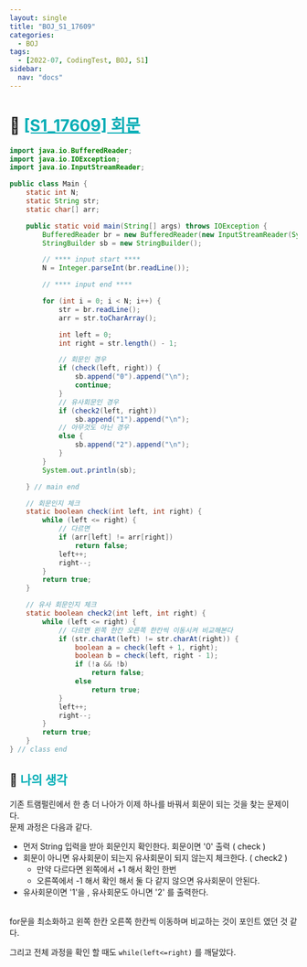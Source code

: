 ```yaml
---
layout: single
title: "BOJ_S1_17609"
categories:
  - BOJ
tags:
  - [2022-07, CodingTest, BOJ, S1]
sidebar:
  nav: "docs"
---
```


# 📁 <b><a style="color:#00adb5" href="https://www.acmicpc.net/problem/17609" target=_blank>[S1_17609] 회문</a></b>

```java
import java.io.BufferedReader;
import java.io.IOException;
import java.io.InputStreamReader;

public class Main {
	static int N;
	static String str;
	static char[] arr;

	public static void main(String[] args) throws IOException {
		BufferedReader br = new BufferedReader(new InputStreamReader(System.in));
		StringBuilder sb = new StringBuilder();

		// **** input start ****
		N = Integer.parseInt(br.readLine());

		// **** input end ****

		for (int i = 0; i < N; i++) {
			str = br.readLine();
			arr = str.toCharArray();

			int left = 0;
			int right = str.length() - 1;

			// 회문인 경우
			if (check(left, right)) {
				sb.append("0").append("\n");
				continue;
			}
			// 유사회문인 경우
			if (check2(left, right))
				sb.append("1").append("\n");
			// 아무것도 아닌 경우
			else {
				sb.append("2").append("\n");
			}
		}
		System.out.println(sb);

	} // main end

	// 회문인지 체크
	static boolean check(int left, int right) {
		while (left <= right) {
			// 다르면
			if (arr[left] != arr[right])
				return false;
			left++;
			right--;
		}
		return true;
	}

	// 유사 회문인지 체크
	static boolean check2(int left, int right) {
		while (left <= right) {
			// 다르면 왼쪽 한칸 오른쪽 한칸씩 이동시켜 비교해본다
			if (str.charAt(left) != str.charAt(right)) {
				boolean a = check(left + 1, right);
				boolean b = check(left, right - 1);
				if (!a && !b)
					return false;
				else
					return true;
			}
			left++;
			right--;
		}
		return true;
	}
} // class end
```

## 🤔 <b><a style="color:#00adb5">나의 생각</a></b>

기존 트램펄린에서 한 층 더 나아가 이제 하나를 바꿔서 회문이 되는 것을 찾는 문제이다.<br>
문제 과정은 다음과 같다.<br>

- 먼저 String 입력을 받아 회문인지 확인한다. 회문이면 '0' 출력 ( check )
- 회문이 아니면 유사회문이 되는지 유사회문이 되지 않는지 체크한다. ( check2 )
  - 만약 다르다면 왼쪽에서 +1 해서 확인 한번
  - 오른쪽에서 -1 해서 확인 해서 둘 다 같지 않으면 유사회문이 안된다.
- 유사회문이면 '1'을 , 유사회문도 아니면 '2' 를 출력한다.

<br>
for문을 최소화하고 왼쪽 한칸 오른쪽 한칸씩 이동하며 비교하는 것이 포인트 였던 것 같다.<br>

그리고 전체 과정을 확인 할 때도 `while(left<=right)` 를 깨달았다.
